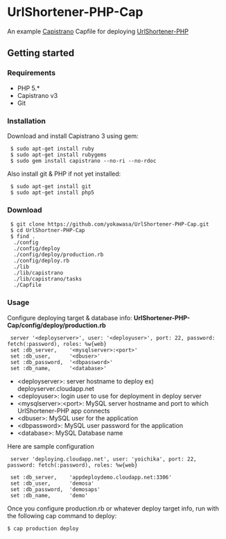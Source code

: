 # UrlShortener-PHP-Cap
An example [Capistrano](http://capistranorb.com/) Capfile for deploying [UrlShortener-PHP](https://github.com/yokawasa/UrlShortener-PHP)

## Getting started
### Requirements
- PHP 5.*
- Capistrano v3
- Git

### Installation 
Download and install Capistrano 3 using gem:  

     $ sudo apt-get install ruby
     $ sudo apt-get install rubygems
     $ sudo gem install capistrano --no-ri --no-rdoc

Also install git & PHP if not yet installed:  

     $ sudo apt-get install git
     $ sudo apt-get install php5

### Download
     $ git clone https://github.com/yokawasa/UrlShortener-PHP-Cap.git
     $ cd UrlShortner-PHP-Cap
     $ find .
      ./config
      ./config/deploy
      ./config/deploy/production.rb
      ./config/deploy.rb
      ./lib
      ./lib/capistrano
      ./lib/capistrano/tasks
      ./Capfile

### Usage
Configure deploying target & database info: **UrlShortener-PHP-Cap/config/deploy/production.rb**  

     server '<deployserver>', user: '<deployuser>', port: 22, password: fetch(:password), roles: %w{web}
     set :db_server,    '<mysqlserver>:<port>'
     set :db_user,      '<dbuser>'
     set :db_password,  '<dbpassword>'
     set :db_name,      '<database>'

- \<deployserver\>: server hostname to deploy  ex) deployserver.cloudapp.net
- \<deployuser\>: login user to use for deployment in deploy server
- \<mysqlserver\>:\<port\>: MySQL server hostname and port to which UrlShortener-PHP app connects
- \<dbuser\>:   MySQL user for the application
- \<dbpassword\>:   MySQL user password for the application
- \<database\>:   MySQL Database name

Here are sample configuration  

     server 'deploying.cloudapp.net', user: 'yoichika', port: 22, password: fetch(:password), roles: %w{web}
       
     set :db_server,    'appdeploydemo.cloudapp.net:3306'
     set :db_user,      'demosa'
     set :db_password,  'demosaps'
     set :db_name,      'demo'


Once you configure production.rb or whatever deploy target info, run with the following cap command to deploy:  

    $ cap production deploy 

     




